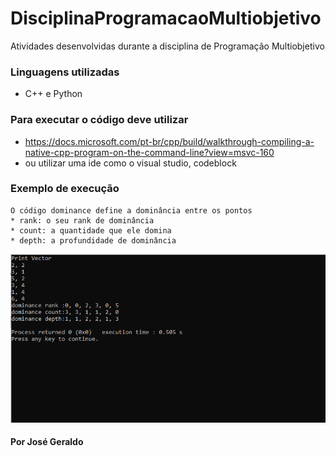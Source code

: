 # DisciplinaProgramacaoMultiobjetivo
Atividades desenvolvidas durante a disciplina de Programação Multiobjetivo

### Linguagens utilizadas 
* C++ e Python
### Para executar o código deve utilizar 
* https://docs.microsoft.com/pt-br/cpp/build/walkthrough-compiling-a-native-cpp-program-on-the-command-line?view=msvc-160
* ou utilizar uma ide como o visual studio, codeblock

### Exemplo de execução
```
O código dominance define a dominância entre os pontos
* rank: o seu rank de dominância
* count: a quantidade que ele domina 
* depth: a profundidade de dominância
```
![](img%20multi/multi_dominance.png)


#### Por José Geraldo
